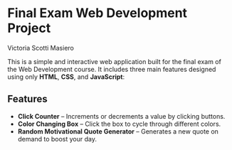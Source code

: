 # Final Exam Web Development Project
Victoria Scotti Masiero

This is a simple and interactive web application built for the final exam of the Web Development course. It includes three main features designed using only **HTML**, **CSS**, and **JavaScript**:

## Features

- **Click Counter** – Increments or decrements a value by clicking buttons.
- **Color Changing Box** – Click the box to cycle through different colors.
- **Random Motivational Quote Generator** – Generates a new quote on demand to boost your day.